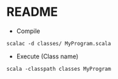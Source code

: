 # README


* Compile

```
scalac -d classes/ MyProgram.scala
```

* Execute (Class name)

```
scala -classpath classes MyProgram
```


